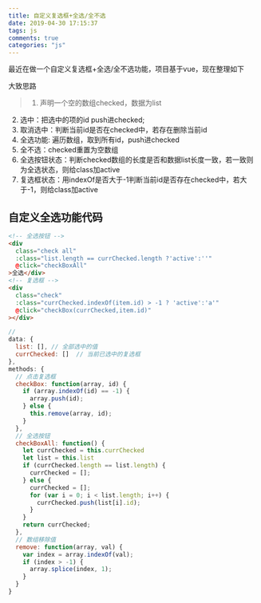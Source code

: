 ```yaml
---
title: 自定义复选框+全选/全不选
date: 2019-04-30 17:15:37
tags: js
comments: true
categories: "js"
---
```


最近在做一个自定义复选框+全选/全不选功能，项目基于vue，现在整理如下

大致思路
> 1. 声明一个空的数组checked，数据为list
2. 选中：把选中的项的id push进checked;
3. 取消选中：判断当前id是否在checked中，若存在删除当前id
4. 全选功能: 遍历数组，取到所有id，push进checked
5. 全不选：checked重置为空数组
6. 全选按钮状态：判断checked数组的长度是否和数据list长度一致，若一致则为全选状态，则给class加active
7. 复选框状态：用indexOf是否大于-1判断当前id是否存在checked中，若大于-1，则给class加active

## 自定义全选功能代码
``` html
<!-- 全选按钮 -->
<div
  class="check all"
  :class="list.length == currChecked.length ?'active':''"
  @click="checkBoxAll"
>全选</div>
<!-- 复选框 -->
<div
  class="check"
  :class="currChecked.indexOf(item.id) > -1 ? 'active':'a'"
  @click="checkBox(currChecked,item.id)"
></div>
```
``` javascript
// 
data: {
  list: [], // 全部选中的值
  currChecked: []  // 当前已选中的复选框
},
methods: {
  // 点击复选框
  checkBox: function(array, id) {
    if (array.indexOf(id) == -1) {
      array.push(id);
    } else {
      this.remove(array, id);
    }
  },
  // 全选按钮
  checkBoxAll: function() {
    let currChecked = this.currChecked
    let list = this.list
    if (currChecked.length == list.length) {
      currChecked = [];
    } else {
      currChecked = [];
      for (var i = 0; i < list.length; i++) {
        currChecked.push(list[i].id);
      }
    }
    return currChecked;
  },
  // 数组移除值
  remove: function(array, val) {
    var index = array.indexOf(val);
    if (index > -1) {
      array.splice(index, 1);
    }
  }
}
```
